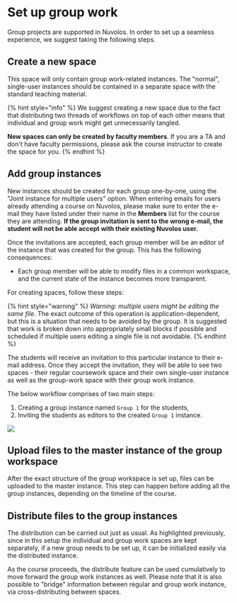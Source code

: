 # Set up group work

Group projects are supported in Nuvolos. In order to set up a seamless experience, we suggest taking the following steps.

## Create a new space

This space will only contain group work-related instances. The "normal", single-user instances should be contained in a separate space with the standard teaching material.

{% hint style="info" %}
We suggest creating a new space due to the fact that distributing two threads of workflows on top of each other means that individual and group work might get unnecessarily tangled.

**New spaces can only be created by faculty members**. If you are a TA and don't have faculty permissions, please ask the course instructor to create the space for you.
{% endhint %}

##  Add group instances

New instances should be created for each group one-by-one, using the "Joint instance for multiple users" option. When entering emails for users already attending a course on Nuvolos, please make sure to enter the e-mail they have listed under their name in the **Members** list for the course they are attending. **If the group invitation is sent to the wrong e-mail, the student will not be able accept with their existing Nuvolos user.**

Once the invitations are accepted, each group member will be an editor of the instance that was created for the group. This has the following consequences:

* Each group member will be able to modify files in a common workspace, and the current state of the instance becomes more transparent. 

For creating spaces, follow these steps:

{% hint style="warning" %}
_Warning:_ _multiple users might be editing the same file_. The exact outcome of this operation is application-dependent, but this is a situation that needs to be avoided by the group. It is suggested that work is broken down into appropriately small blocks if possible and scheduled if multiple users editing a single file is not avoidable.
{% endhint %}

The students will receive an invitation to this particular instance to their e-mail address. Once they accept the invitation, they will be able to see two spaces - their regular coursework space and their own single-user instance as well as the group-work space with their group work instance.

The below workflow comprises of two main steps:

1. Creating a group instance named `Group 1` for the students,
2. Inviting the students as editors to the created `Group 1` instance. 

![](../../.gitbook/assets/invite_group_student_ed.gif)

## Upload files to the master instance of the group workspace

After the exact structure of the group workspace is set up, files can be uploaded to the master instance. This step can happen before adding all the group instances, depending on the timeline of the course.

## Distribute files to the group instances

The distribution can be carried out just as usual. As highlighted previously, since in this setup the individual and group work spaces are kept separately, if a new group needs to be set up, it can be initialized easily via the distributed instance.

As the course proceeds, the distribute feature can be used cumulatively to move forward the group work instances as well. Please note that it is also possible to "bridge" information between regular and group work instance, via cross-distributing between spaces.









